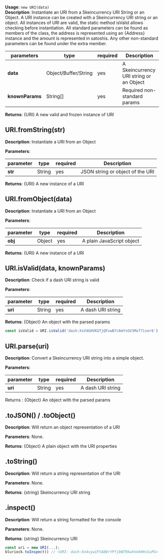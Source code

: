 **Usage**: `new URI(data)`  
**Description**: Instantiate an URI from a Skeincurrency URI String or an Object. A URI instance can be created with a Skeincurrency URI string or an object.
All instances of URI are valid, the static method isValid allows checking before instantiation.
All standard parameters can be found as members of the class, the address is represented using an {Address} instance and the amount is represented in satoshis. Any other non-standard parameters can be found under the extra member.

| parameters      | type                 | required | Description                             |
| --------------- | -------------------- | -------- | --------------------------------------- |
| **data**        | Object/Buffer/String | yes      | A Skeincurrency URI string or an Object |
| **knownParams** | String[]             | yes      | Required non-standard params            |

**Returns**: {URI} A new valid and frozen instance of URI

## URI.fromString(str)

**Description**: Instantiate a URI from an Object

**Parameters**:

| parameter | type   | required | Description                      |
| --------- | ------ | -------- | -------------------------------- |
| **str**   | String | yes      | JSON string or object of the URI |

**Returns**: {URI} A new instance of a URI

## URI.fromObject(data)

**Description**: Instantiate a URI from an Object

**Parameters**:

| parameter | type   | required | Description               |
| --------- | ------ | -------- | ------------------------- |
| **obj**   | Object | yes      | A plain JavaScript object |

**Returns**: {URI} A new instance of a URI

## URI.isValid(data, knownParams)

**Description**: Check if a dash URI string is valid

**Parameters**:

| parameter | type   | required | Description       |
| --------- | ------ | -------- | ----------------- |
| **uri**   | String | yes      | A dash URI string |

**Returns**: {Object} An object with the parsed params

```js
const isValid = URI.isValid('dash:XsV4GHVKGTjQFvwB7c6mYsGV3Mxf7iser6'); //true
```

## URI.parse(uri)

**Description**: Convert a Skeincurrency URI string into a simple object.

**Parameters**:

| parameter | type   | required | Description       |
| --------- | ------ | -------- | ----------------- |
| **uri**   | String | yes      | A dash URI string |

Returns : {Object} An object with the parsed params

## .toJSON() / .toObject()

**Description**: Will return an object representation of a URI

**Parameters**: None.

**Returns**: {Object} A plain object with the URI properties

## .toString()

**Description**: Will return a string representation of the URI

**Parameters**: None.

**Returns**: {string} Skeincurrency URI string

## .inspect()

**Description**: Will return a string formatted for the console

**Parameters**: None.

**Returns**: {string} Skeincurrency URI

```js
const uri = new URI(...);
bluriock.toInspect() // <URI: dash:Xo4vyw1FtA88rYPYjbNT9kwhVokHHsSuPG>
```
